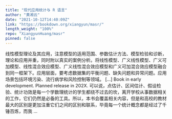 ```yaml
---
title: "现代应用统计与 R 语言"
author: "黄湘云"
date: "2021-10-12T14:40:09Z"
link: "https://bookdown.org/xiangyun/masr/"
length_weight: "100%"
repo: "XiangyunHuang/masr"
pinned: false
---
```


线性模型理论及其应用，注意模型的适用范围、参数估计方法、模型检验和诊断，理论和应用并重，同时附以真实的案例分析。将线性模型、广义线性模型、广义可加模型、线性混合效应模型、广义线性混合效应模型和广义可加混合效应模型融合到同一框架下。应用层面，要考虑数据集的平衡问题、缺失问题和异常问题。应用场景包括环境污染、流行病学和风险控制等领域。 [...] Book in early development. Planned release in 202X. 可以说，点估计、区间估计、假设检验、统计功效是每一个学数理统计的学生都绕不过去的坎，离开学校从事数据相关的工作，它们仍然是必备的工具。所以，本书会覆盖相关内容，但是和高校的教材最大的区别是更加注重它们之间的区别和联系，毕竟每一个统计概念都是经过了千锤百炼，而我 ...
